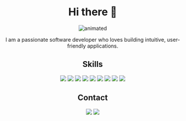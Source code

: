 
<h1 align="center">Hi there 👋 </h1>

<p align="center">
  <img src="https://github.com/zhenchukwu/zhenchukwu/blob/main/gifs/code.gif" alt="animated" />
</p>

<p align="center">I am a passionate software developer who loves building intuitive, user-friendly applications.</p>

<h2 align="center">Skills</h2>

<p align="center">
  <img src="https://img.shields.io/badge/-JavaScript-343434?style=flat&logo=javascript" />
  <img src="https://img.shields.io/badge/-React-343434?style=flat&logo=react" />
  <img src="https://img.shields.io/badge/-Vue-343434?style=flat&logo=vue" />
  <img src="https://img.shields.io/badge/-Node.js-343434?style=flat&logo=node.js" />
  <img src="https://img.shields.io/badge/-MongoDB-343434?style=flat&logo=mongodb" />
  <img src="https://img.shields.io/badge/-HTML5-343434?style=flat&logo=html5" />
  <img src="https://img.shields.io/badge/-CSS3-343434?style=flat&logo=css3" />
  <img src="https://img.shields.io/badge/-Git-343434?style=flat&logo=git" />
  <img src="https://img.shields.io/badge/-Agile Development-343434?style=flat&logo=agile" />
</p>

<!---------<h2 align="center">Projects</h2>

<p align="center">
  <a href="https://github.com/[username]/[project1]"><img src="https://github-readme-stats.vercel.app/api/pin/?username=[username]&repo=[project1]" /></a>
  <a href="https://github.com/[username]/[project2]"><img src="https://github-readme-stats.vercel.app/api/pin/?username=[username]&repo=[project2]" /></a>
</p>

<h2 align="center">Contributions</h2>

<p align="center">
  <a href="https://github.com/[username]/[project1]/pulls"><img src="https://img.shields.io/github/issues-pr/[username]/[project1]" /></a>
</p> ------>

<h2 align="center">Contact</h2>

<p align="center">
  <a href="mailto:zhencjukwu@gmal.com"><img src="https://img.shields.io/badge/-Email-343434?style=flat&logo=gmail" /></a>
  <a href="https://www.linkedin.com/in/christopher-chukwu-n-229b81169"><img src="https://img.shields.io/badge/-LinkedIn-343434?style=flat&logo=linkedin" /></a>
  <!----
  <a href="[your website URL]"><img src="https://img.shields.io/badge/-Website-343434?style=flat&logo=google-chrome" /></a>
  
</p> ---->







